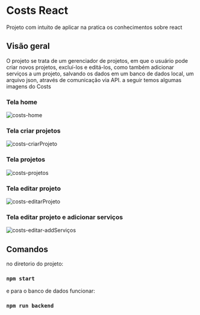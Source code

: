 # Costs React
Projeto com intuito de aplicar na pratica os conhecimentos sobre react

## Visão geral
O projeto se trata de um gerenciador de projetos, em que o usuário pode criar novos projetos, excluí-los e editá-los, como também adicionar serviços a um projeto, salvando os dados em um banco de dados local, um arquivo json, através de comunicação via API. a seguir temos algumas imagens do Costs

### Tela home
![costs-home](https://github.com/lucasrocha23/react/assets/31346425/c93a360a-3a90-494b-bcde-f6a30e8a75ef)

### Tela criar projetos
![costs-criarProjeto](https://github.com/lucasrocha23/react/assets/31346425/6de0e761-39ea-4f26-bb7b-3caf59166343)

### Tela projetos
![costs-projetos](https://github.com/lucasrocha23/react/assets/31346425/33984b06-7328-4b94-87f8-4bfa46a69d92)

### Tela editar projeto
![costs-editarProjeto](https://github.com/lucasrocha23/react/assets/31346425/90e08932-3442-41c2-932b-7855a1c3a8ed)

### Tela editar projeto e adicionar serviços
![costs-editar-addServiços](https://github.com/lucasrocha23/react/assets/31346425/8bd5f8b6-f07f-4b0b-9c84-c480c51181eb)

## Comandos

no diretorio do projeto:

### `npm start`

e para o banco de dados funcionar:

### `npm run backend`
